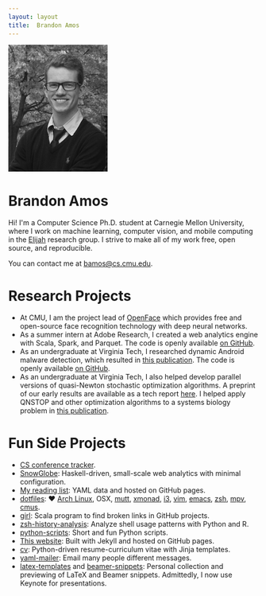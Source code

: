 ```yaml
---
layout: layout
title:  Brandon Amos
---
```


<div class="content">
<div class="pull-right">
<a href="/images/me-large.png">
  <img src="/images/me.png" class="rounded-img" alt="Me"/>
</a>
</div>

# Brandon Amos

Hi!
I'm a Computer Science Ph.D. student
at Carnegie Mellon University, where
I work on machine learning,
computer vision, and mobile computing
in the [Elijah](http://elijah.cs.cmu.edu/)
research group.
I strive to make all of my work free,
open source, and reproducible.

You can contact me at [bamos@cs.cmu.edu](mailto:bamos@cs.cmu.edu).

# Research Projects

+ At CMU, I am the project lead of
  [OpenFace](http://cmusatyalab.github.io/openface/)
  which provides free and open-source face recognition
  technology with deep neural networks.
+ As a summer intern at Adobe Research,
  I created a web analytics engine with Scala, Spark,
  and Parquet.
  The code is openly available
  [on GitHub](https://github.com/adobe-research/spindle).
+ As an undergraduate at Virginia Tech,
  I researched dynamic Android malware detection,
  which resulted in
  [this publication](http://bamos.github.io/data/papers/amos-iwcmc2013.pdf).
  The code is openly available
  [on GitHub](https://github.com/VT-Magnum-Research/antimalware).
+ As an undergraduate at Virginia Tech,
  I also helped develop parallel versions of quasi-Newton
  stochastic optimization algorithms.
  A preprint of our early results are available as a tech
  report
  [here](https://vtechworks.lib.vt.edu/bitstream/handle/10919/49672/qnTOMS14.pdf).
  I helped apply QNSTOP and other optimization algorithms to a systems
  biology problem in
  [this publication](http://dl.acm.org/citation.cfm?id=2685662).

# Fun Side Projects
+ [CS conference tracker](https://github.com/bamos/conference-tracker).
+ [SnowGlobe](https://github.com/bamos/snowglobe):
  Haskell-driven, small-scale web analytics with minimal configuration.
+ [My reading list](http://bamos.github.io/reading-list/):
  YAML data and hosted on GitHub pages.
+ [dotfiles](https://github.com/bamos/dotfiles):
  &hearts;
  [Arch Linux](https://www.archlinux.org/),
  OSX,
  [mutt](http://www.mutt.org/),
  [xmonad](http://xmonad.org/),
  [i3](https://i3wm.org/),
  [vim](http://www.vim.org/),
  [emacs](https://www.gnu.org/software/emacs/),
  [zsh](http://www.zsh.org/),
  [mpv](http://mpv.io/),
  [cmus](https://cmus.github.io/).
+ [girl](https://github.com/bamos/girl):
  Scala program to find broken links in GitHub projects.
+ [zsh-history-analysis](https://github.com/bamos/zsh-history-analysis):
  Analyze shell usage patterns with Python and R.
+ [python-scripts](https://github.com/bamos/python-scripts):
  Short and fun Python scripts.
+ [This website](https://github.com/bamos/bamos.github.io):
  Built with Jekyll and hosted on GitHub pages.
+ [cv](https://github.com/bamos/cv):
  Python-driven resume-curriculum vitae with Jinja templates.
+ [yaml-mailer](https://github.com/bamos/yaml-mailer):
  Email many people different messages.
+ [latex-templates](https://github.com/bamos/latex-templates)
  and [beamer-snippets](https://github.com/bamos/beamer-snippets):
  Personal collection and previewing of LaTeX and Beamer snippets.
  Admittedly, I now use Keynote for presentations.

</div>
